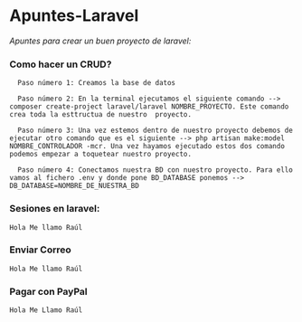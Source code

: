 # Apuntes-Laravel
_Apuntes para crear un buen proyecto de laravel:_
### Como hacer un CRUD?
```
  Paso número 1: Creamos la base de datos
```  
```
  Paso número 2: En la terminal ejecutamos el siguiente comando --> composer create-project laravel/laravel NOMBRE_PROYECTO. Este comando crea toda la esttructua de nuestro  proyecto.
```
```
  Paso número 3: Una vez estemos dentro de nuestro proyecto debemos de ejecutar otro comando que es el siguiente --> php artisan make:model NOMBRE_CONTROLADOR -mcr. Una vez hayamos ejecutado estos dos comando podemos empezar a toquetear nuestro proyecto.
```
```
  Paso número 4: Conectamos nuestra BD con nuestro proyecto. Para ello vamos al fichero .env y donde pone BD_DATABASE ponemos --> DB_DATABASE=NOMBRE_DE_NUESTRA_BD
```
### Sesiones en laravel:
```
Hola Me llamo Raúl
```
### Enviar Correo
```
Hola Me llamo Raúl
```
### Pagar con PayPal
```
Hola Me Llamo Raúl
```
